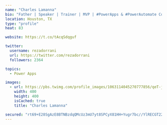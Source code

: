 ```yaml
---
name: "Charles Lamanna"
bio: "Father | Speaker | Trainer | MVP | #PowerApps & #PowerAutomate Community Super User | YouTuber Right-pointing triangle http://youtube.com/c/rezadorrani | Learn - Share - Clockwise rightwards and leftwards open circle arrows"
location: Houston, TX
type: "profile"
heat: 83

website: https://t.co/tAcqSdqguf

twitter:
  username: rezadorrani
  url: https://twitter.com/rezadorrani
  followers: 2364

topics:
  - Power Apps

images:
  - url: https://pbs.twimg.com/profile_images/1063114045270777856/qeT-jpWr_400x400.jpg
    width: 400
    height: 400
    isCached: true
    title: "Charles Lamanna"

secured: "rt69+E28SgAzE8BTNBzdqQMcUz3mU7yt8SPCyX81HH+Yugr7bc//YlRECGT22RKc7GT4bdxe+tIrAe7YmnSTYW64ihvcpLb88p+9qS0VKK4XNnnUSpxPOr+2TebA2E8BlfsfDJ7bZD3uBKM1dR0JP1SpOyCdAN/Gz+eNdxC5sAuXooao6D/cSdAJAEn6YBBaF7orPM6lddaw47DHdfHzGmjED+SySS995lK4OPMra1whINrv5AMeztDX0W462eehD4r7EeJ5UzJmegSN7qH63vdPpwez5xqrqsSIkVnQ3E8vCj5LpCTKme6A5Dvp6M0HNzBHcNRaI0yrWYfatIA3u17cg0aJaddc8p7vQ9qNMXzQZsqADaeiNAVgjw37GZAd+8QFc8BmxMC+QzaiHL8BYB6+KUidbHOEgBcUs9+ehxk=;dENsfp+Mq9JgyzsWNPAwxQ=="
---
```


